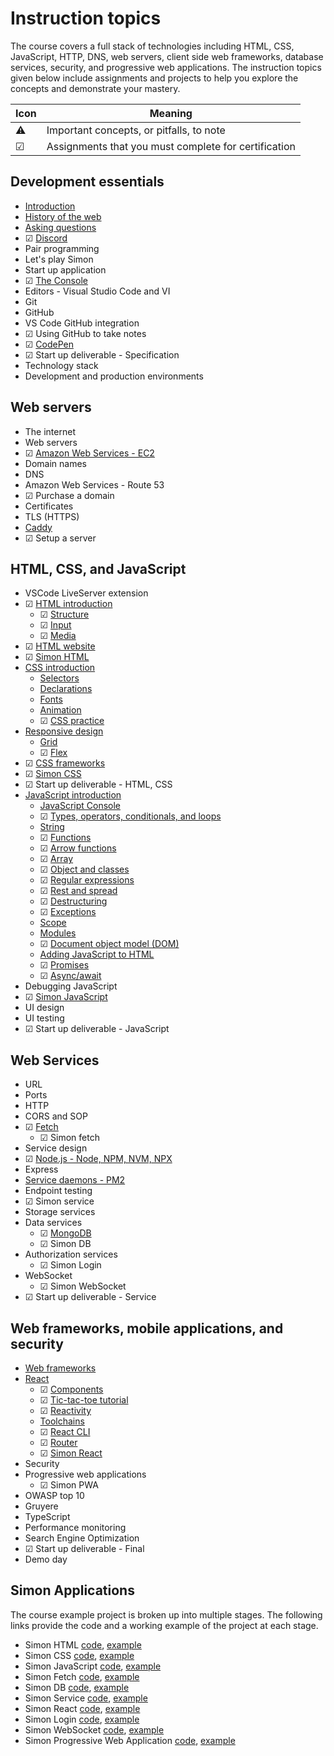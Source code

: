 # Instruction topics

The course covers a full stack of technologies including HTML, CSS, JavaScript, HTTP, DNS, web servers, client side web frameworks, database services, security, and progressive web applications. The instruction topics given below include assignments and projects to help you explore the concepts and demonstrate your mastery.

| Icon | Meaning                                              |
| ---- | ---------------------------------------------------- |
| ⚠    | Important concepts, or pitfalls, to note             |
| ☑    | Assignments that you must complete for certification |

## Development essentials

- [Introduction](developmentEssentials/introduction/introduction.md)
- [History of the web](developmentEssentials/history/history.md)
- [Asking questions](developmentEssentials/askingQuestions.md)
- ☑ [Discord](developmentEssentials/discord/discord.md)
- Pair programming
- Let's play Simon
- Start up application
- ☑ [The Console](developmentEssentials/console/console.md)
- Editors - Visual Studio Code and VI
- Git
- GitHub
- VS Code GitHub integration
- ☑ Using GitHub to take notes
- ☑ [CodePen](developmentEssentials/codePen/codepen.md)
- ☑ Start up deliverable - Specification
- Technology stack
- Development and production environments

## Web servers

- The internet
- Web servers
- ☑ [Amazon Web Services - EC2](webServers/amazonWebServicesEc2/amazonWebServicesEc2.md)
- Domain names
- DNS
- Amazon Web Services - Route 53
- ☑ Purchase a domain
- Certificates
- TLS (HTTPS)
- [Caddy](webServers/caddy/caddy.md)
- ☑ Setup a server

## HTML, CSS, and JavaScript

- VSCode LiveServer extension
- ☑ [HTML introduction](html/introduction/introduction.md)
  - ☑ [Structure](html/structure/structure.md)
  - ☑ [Input](html/input/input.md)
  - ☑ [Media](html/media/media.md)
- ☑ [HTML website](https://github.com/webprogramming260/website-html#readme)
- ☑ [Simon HTML](https://github.com/webprogramming260/simon-html#readme)
- [CSS introduction](css/introduction/introduction.md)
  - [Selectors](css/selectors/selectors.md)
  - [Declarations](css/declarations.md)
  - [Fonts](css/fonts.md)
  - [Animation](css/animation/animation.md)
  - ☑ [CSS practice](css/practice.md)
- [Responsive design](css/responsive/responsive.md)
  - [Grid](css/grid/grid.md)
  - ☑ [Flex](css/flexbox/flexbox.md)
- ☑ [CSS frameworks](css/frameworks/frameworks.md)
- ☑ [Simon CSS](https://github.com/webprogramming260/simon-css#readme)
- ☑ Start up deliverable - HTML, CSS
- [JavaScript introduction](javascript/introduction/introduction.md)
  - [JavaScript Console](javascript/console.md)
  - ☑ [Types, operators, conditionals, and loops](javascript/typeConstruct.md)
  - [String](javascript/string.md)
  - ☑ [Functions](javascript/functions.md)
  - ☑ [Arrow functions](javascript/arrow.md)
  - ☑ [Array](javascript/array.md)
  - ☑ [Object and classes](javascript/objectClasses.md)
  - ☑ [Regular expressions](javascript/regularExpressions.md)
  - ☑ [Rest and spread](javascript/restSpread.md)
  - ☑ [Destructuring](javascript/destructuring.md)
  - ☑ [Exceptions](javascript/exceptions.md)
  - [Scope](javascript/scope.md)
  - [Modules](javascript/modules.md)
  - ☑ [Document object model (DOM)](javascript/dom/dom.md)
  - [Adding JavaScript to HTML](javascript/addingToHtml.md)
  - ☑ [Promises](javascript/promises.md)
  - ☑ [Async/await](javascript/async/await.md)
- Debugging JavaScript
- ☑ [Simon JavaScript](https://github.com/webprogramming260/simon-javascript#readme)
- UI design
- UI testing
- ☑ Start up deliverable - JavaScript

## Web Services

- URL
- Ports
- HTTP
- CORS and SOP
- ☑ [Fetch](webServices/fetch.md)
  - ☑ Simon fetch
- Service design
- ☑ [Node.js - Node, NPM, NVM, NPX](webServices/node/node.md)
- Express
- [Service daemons - PM2](webServices/pm2/pm2.md)
- Endpoint testing
- ☑ Simon service
- Storage services
- Data services
  - ☑ [MongoDB](webServices/mongoDb/mongoDb.md)
  - ☑ Simon DB
- Authorization services
  - ☑ Simon Login
- WebSocket
  - ☑ Simon WebSocket
- ☑ Start up deliverable - Service

## Web frameworks, mobile applications, and security

- [Web frameworks](webFrameworks/webFrameworks.md)
- [React](webFrameworks/react/react.md)
  - ☑ [Components](webFrameworks/react/components.md)
  - ☑ [Tic-tac-toe tutorial](webFrameworks/react/ticTacToe.md)
  - ☑ [Reactivity](webFrameworks/react/reactivity.md)
  - [Toolchains](webFrameworks/toolChains.md)
  - ☑ [React CLI](webFrameworks/react/reactCli.md)
  - ☑ [Router](webFrameworks/react/reactRouter.md)
  - ☑ [Simon React](https://github.com/webprogramming260/simon-react#readme)
- Security
- Progressive web applications
  - ☑ Simon PWA
- OWASP top 10
- Gruyere
- TypeScript
- Performance monitoring
- Search Engine Optimization
- ☑ Start up deliverable - Final
- Demo day

## Simon Applications

The course example project is broken up into multiple stages. The following links provide the code and a working example of the project at each stage.

- Simon HTML [code](https://github.com/webprogramming260/simon-html#readme), [example](https://simon-html.cs260.com)
- Simon CSS [code](https://github.com/webprogramming260/simon-css#readme), [example](https://simon-css.cs260.com)
- Simon JavaScript [code](https://github.com/webprogramming260/simon-javascript#readme), [example](https://simon-javascript.cs260.com)
- Simon Fetch [code](https://github.com/webprogramming260/simon-fetch#readme), [example](https://simon-fetch.cs260.com)
- Simon DB [code](https://github.com/webprogramming260/simon-db#readme), [example](https://simon-db.cs260.com)
- Simon Service [code](https://github.com/webprogramming260/simon-service#readme), [example](https://simon-service.cs260.com)
- Simon React [code](https://github.com/webprogramming260/simon-react#readme), [example](https://simon-react.cs260.com)
- Simon Login [code](https://github.com/webprogramming260/simon-login#readme), [example](https://simon-login.cs260.com)
- Simon WebSocket [code](https://github.com/webprogramming260/simon-websocket#readme), [example](https://simon-websocket.cs260.com)
- Simon Progressive Web Application [code](https://github.com/webprogramming260/simon-pwa#readme), [example](https://simon-pwa.cs260.com)
